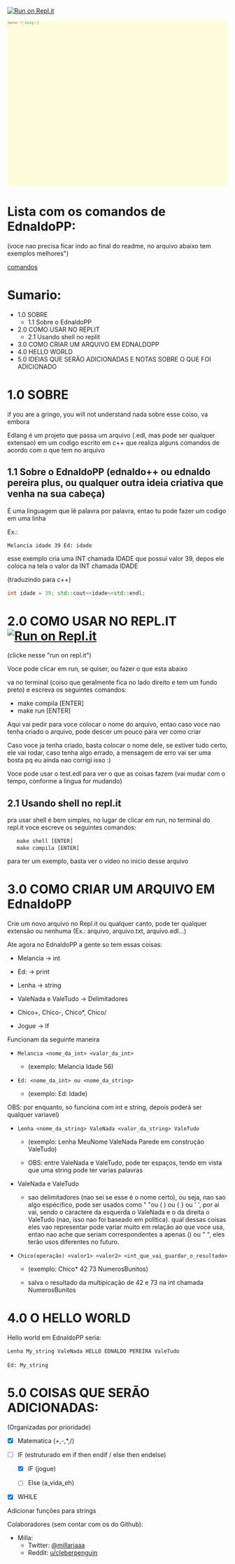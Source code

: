 [![Run on Repl.it](https://repl.it/badge/github/LucasPB710/EdLang)](https://repl.it/github/LucasPB710/EdLang)

![](Gifs/gif2.gif)

# Lista com os comandos de EdnaldoPP:

(voce nao precisa ficar indo ao final do readme, no arquivo abaixo tem exemplos melhores")

[comandos](Comandos.md)

# Sumario:
+ 1.0 SOBRE
  - 1.1 Sobre o EdnaldoPP
+ 2.0 COMO USAR NO REPLIT
  - 2.1 Usando shell no replit
+ 3.0 COMO CRIAR UM ARQUIVO EM EDNALDOPP
+ 4.0 HELLO WORLD
+ 5.0 IDEIAS QUE SERÃO ADICIONADAS E NOTAS SOBRE O QUE FOI ADICIONADO

# 1.0 SOBRE

if you are a gringo, you will not understand nada sobre esse coiso, va embora

Edlang é um projeto que passa um arquivo (.edl, mas pode ser qualquer extensao) em um codigo escrito em c++ que realiza alguns comandos de acordo com o que tem no arquivo

## 1.1 Sobre o EdnaldoPP (ednaldo++ ou ednaldo pereira plus, ou qualquer outra ideia criativa que venha na sua cabeça)

É uma linguagem que lê palavra por palavra, entao tu pode fazer um codigo em uma linha

Ex.: 

```
Melancia idade 39 Ed: idade
```

esse exemplo cria uma INT chamada IDADE que possui valor 39, depos ele coloca na tela o valor da INT chamada IDADE

(traduzindo para c++) 

```cpp
int idade = 39; std::cout<<idade<<std::endl;
```

# 2.0 COMO USAR NO REPL.IT  [![Run on Repl.it](https://repl.it/badge/github/LucasPB710/EdLang)](https://repl.it/github/LucasPB710/EdLang)

(clicke nesse "run on repl.it")

Voce pode clicar em run, se quiser, ou fazer o que esta abaixo

va no terminal (coiso que geralmente fica no lado direito e tem um fundo preto) e escreva os seguintes comandos:

- make compila [ENTER]
- make run [ENTER]

Aqui vai pedir para voce colocar o nome do arquivo, entao caso voce nao tenha criado o arquivo, pode descer um pouco para ver como criar

Caso voce ja tenha criado, basta colocar o nome dele, se estiver tudo certo, ele vai rodar, caso tenha algo errado, a mensagem de erro vai ser uma bosta pq eu ainda nao corrigi isso :)

Voce pode usar o test.edl para ver o que as coisas fazem (vai mudar com o tempo, conforme a lingua for mudando)

## 2.1 Usando shell no repl.it

pra usar shell é bem simples, no lugar de clicar em run, no terminal do repl.it voce escreve os seguintes comandos:
```
   make shell [ENTER]
   make compila [ENTER] 
   ```
   
para ter um exemplo, basta ver o video no inicio desse arquivo

# 3.0 COMO CRIAR UM ARQUIVO EM EdnaldoPP

Crie um novo arquivo no Repl.it ou qualquer canto, pode ter qualquer extensão ou nenhuma (Ex.: arquivo, arquivo.txt, arquivo.edl...)

Ate agora no EdnaldoPP a gente so tem essas coisas:

- Melancia -> int

- Ed: -> print

- Lenha -> string

- ValeNada e ValeTudo -> Delimitadores

- Chico+, Chico-, Chico*, Chico/

- Jogue -> If 

Funcionam da seguinte maneira

+ ``` Melancia <nome_da_int> <valor_da_int> ```
  
  - (exemplo: Melancia Idade 56)

+ ``` Ed: <nome_da_int> ou <nome_da_string> ```
  
  - (exemplo: Ed: Idade)

OBS: por enquanto, so funciona com int e string, depois poderá ser qualquer variavel)

+ ``` Lenha <nome_da_string> ValeNada <valor_da_string> ValeTudo ```
  
  - (exemplo: Lenha MeuNome ValeNada Parede em construção ValeTudo)
  
  - OBS: entre ValeNada e ValeTudo, pode ter espaços, tendo em vista que uma string pode ter varias palavras

+ ValeNada e ValeTudo
  
  - sao delimitadores (nao sei se esse é o nome certo), ou seja, nao sao algo espécifico, pode ser usados como " "ou ( ) ou { } ou ' ', por ai vai, sendo o caractere da esquerda o ValeNada e o da direita o ValeTudo (nao, isso nao foi baseado em politica). qual dessas coisas eles vao representar pode variar muito em relação ao que voce usa, entao nao ache que seriam correspondentes a apenas () ou " ", eles terão usos diferentes no futuro.
  
+ ``` Chico(operação) <valor1> <valor2> <int_que_vai_guardar_o_resultado> ```
  
  - (exemplo: Chico* 42 73 NumerosBunitos)
  
  - salva o resultado da multipicação de 42 e 73 na int chamada NumerosBunitos

# 4.0 O HELLO WORLD

Hello world em EdnaldoPP seria:

```
Lenha My_string ValeNada HELLO EDNALDO PEREIRA ValeTudo

Ed: My_string
```

# 5.0 COISAS QUE SERÃO ADICIONADAS:

(Organizadas por prioridade)

- [X] Matematica (+,-,*,/)

+ [ ] IF (estruturado em if then endif / else then endelse)
  - [X] IF    (jogue)
  - [ ] Else  (a_vida_eh)


- [X] WHILE

Adicionar funções para strings

Colaboradores (sem contar com os do Github):

- Milla:
  + Twitter: [@millariaaa](https://twitter.com/millariaaa)
  + Reddit: [u/cleberpenguin](https://www.reddit.com/user/cleberpenguin)
